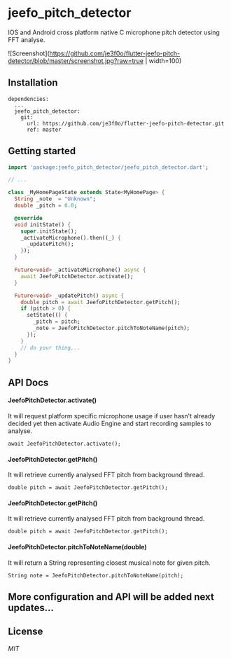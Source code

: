 # jeefo_pitch_detector

IOS and Android cross platform native C microphone pitch detector using FFT 
analyse.

![Screenshot](https://github.com/je3f0o/flutter-jeefo-pitch-detector/blob/master/screenshot.jpg?raw=true | width=100)

## Installation
```
dependencies:
  ...
  jeefo_pitch_detector:
    git:
      url: https://github.com/je3f0o/flutter-jeefo-pitch-detector.git
      ref: master
```

## Getting started
```dart
import 'package:jeefo_pitch_detector/jeefo_pitch_detector.dart';

// ...

class _MyHomePageState extends State<MyHomePage> {
  String _note  = "Unknown";
  double _pitch = 0.0;

  @override
  void initState() {
    super.initState();
    _activateMicrophone().then((_) {
      _updatePitch();
    });
  }

  Future<void> _activateMicrophone() async {
    await JeefoPitchDetector.activate();
  }

  Future<void> _updatePitch() async {
    double pitch = await JeefoPitchDetector.getPitch();
    if (pitch > 0) {
      setState(() {
        _pitch = pitch;
        _note = JeefoPitchDetector.pitchToNoteName(pitch);
      });
    }
    // do your thing...
  }
}
```

## API Docs

#### JeefoPitchDetector.activate()
It will request platform specific microphone usage if user hasn't already 
decided yet then activate Audio Engine and start recording samples to analyse.
```
await JeefoPitchDetector.activate();
```

#### JeefoPitchDetector.getPitch()
It will retrieve currently analysed FFT pitch from background thread.
```
double pitch = await JeefoPitchDetector.getPitch();
```

#### JeefoPitchDetector.getPitch()
It will retrieve currently analysed FFT pitch from background thread.
```
double pitch = await JeefoPitchDetector.getPitch();
```

#### JeefoPitchDetector.pitchToNoteName(double)
It will return a String representing closest musical note for given pitch.
```
String note = JeefoPitchDetector.pitchToNoteName(pitch);
```

## More configuration and API will be added next updates...

## License
*MIT*